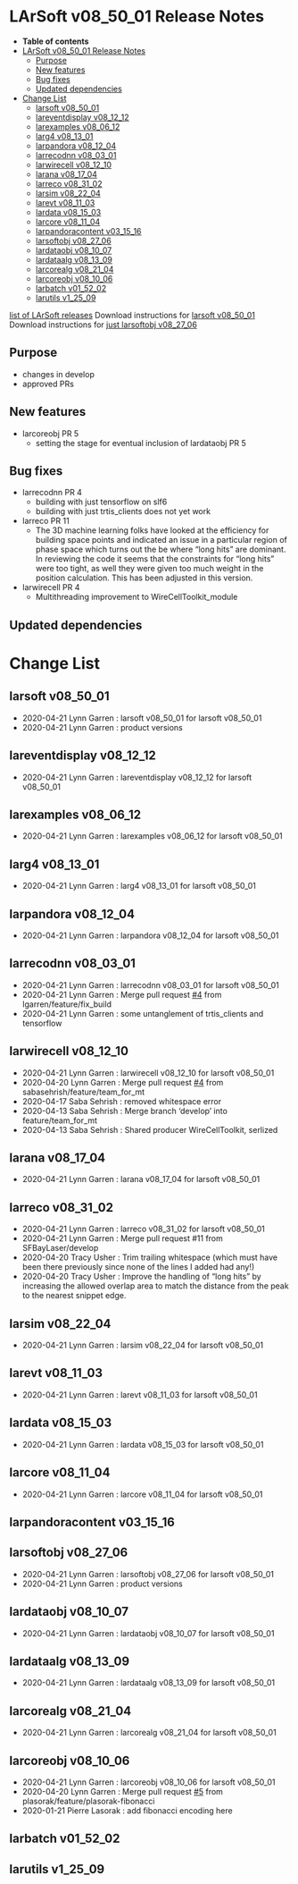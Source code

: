LArSoft v08\_50\_01 Release Notes
======================================================================

-   **Table of contents**
-   [LArSoft v08\_50\_01 Release Notes](#LArSoft-v08_50_01-Release-Notes)
    -   [Purpose](#Purpose)
    -   [New features](#New-features)
    -   [Bug fixes](#Bug-fixes)
    -   [Updated dependencies](#Updated-dependencies)
-   [Change List](#Change-List)
    -   [larsoft v08\_50\_01](#larsoft-v08_50_01)
    -   [lareventdisplay v08\_12\_12](#lareventdisplay-v08_12_12)
    -   [larexamples v08\_06\_12](#larexamples-v08_06_12)
    -   [larg4 v08\_13\_01](#larg4-v08_13_01)
    -   [larpandora v08\_12\_04](#larpandora-v08_12_04)
    -   [larrecodnn v08\_03\_01](#larrecodnn-v08_03_01)
    -   [larwirecell v08\_12\_10](#larwirecell-v08_12_10)
    -   [larana v08\_17\_04](#larana-v08_17_04)
    -   [larreco v08\_31\_02](#larreco-v08_31_02)
    -   [larsim v08\_22\_04](#larsim-v08_22_04)
    -   [larevt v08\_11\_03](#larevt-v08_11_03)
    -   [lardata v08\_15\_03](#lardata-v08_15_03)
    -   [larcore v08\_11\_04](#larcore-v08_11_04)
    -   [larpandoracontent v03\_15\_16](#larpandoracontent-v03_15_16)
    -   [larsoftobj v08\_27\_06](#larsoftobj-v08_27_06)
    -   [lardataobj v08\_10\_07](#lardataobj-v08_10_07)
    -   [lardataalg v08\_13\_09](#lardataalg-v08_13_09)
    -   [larcorealg v08\_21\_04](#larcorealg-v08_21_04)
    -   [larcoreobj v08\_10\_06](#larcoreobj-v08_10_06)
    -   [larbatch v01\_52\_02](#larbatch-v01_52_02)
    -   [larutils v1\_25\_09](#larutils-v1_25_09)

[list of LArSoft releases](LArSoft_release_list)
Download instructions for [larsoft v08\_50\_01](http://scisoft.fnal.gov/scisoft/bundles/larsoft/v08_50_01/larsoft-v08_50_01.html)
Download instructions for [just larsoftobj v08\_27\_06](http://scisoft.fnal.gov/scisoft/bundles/larsoftobj/v08_27_06/larsoftobj-v08_27_06.html)

Purpose
--------------------

-   changes in develop
-   approved PRs

New features
------------------------------

-   larcoreobj PR 5
    -   setting the stage for eventual inclusion of lardataobj PR 5

Bug fixes
------------------------

-   larrecodnn PR 4
    -   building with just tensorflow on slf6
    -   building with just trtis\_clients does not yet work
-   larreco PR 11
    -   The 3D machine learning folks have looked at the efficiency for building space points and indicated an issue in a particular region of phase space which turns out the be where “long hits” are dominant. In reviewing the code it seems that the constraints for “long hits” were too tight, as well they were given too much weight in the position calculation. This has been adjusted in this version.
-   larwirecell PR 4
    -   Multithreading improvement to WireCellToolkit\_module

Updated dependencies
----------------------------------------------

Change List
============================

larsoft v08\_50\_01
------------------------------------------

-   2020-04-21 Lynn Garren : larsoft v08\_50\_01 for larsoft v08\_50\_01
-   2020-04-21 Lynn Garren : product versions

lareventdisplay v08\_12\_12
----------------------------------------------------------

-   2020-04-21 Lynn Garren : lareventdisplay v08\_12\_12 for larsoft v08\_50\_01

larexamples v08\_06\_12
--------------------------------------------------

-   2020-04-21 Lynn Garren : larexamples v08\_06\_12 for larsoft v08\_50\_01

larg4 v08\_13\_01
--------------------------------------

-   2020-04-21 Lynn Garren : larg4 v08\_13\_01 for larsoft v08\_50\_01

larpandora v08\_12\_04
------------------------------------------------

-   2020-04-21 Lynn Garren : larpandora v08\_12\_04 for larsoft v08\_50\_01

larrecodnn v08\_03\_01
------------------------------------------------

-   2020-04-21 Lynn Garren : larrecodnn v08\_03\_01 for larsoft v08\_50\_01
-   2020-04-21 Lynn Garren : Merge pull request [\#4](/redmine/issues/4 "Feature: Postgres database  (Closed)") from lgarren/feature/fix\_build
-   2020-04-21 Lynn Garren : some untanglement of trtis\_clients and tensorflow

larwirecell v08\_12\_10
--------------------------------------------------

-   2020-04-21 Lynn Garren : larwirecell v08\_12\_10 for larsoft v08\_50\_01
-   2020-04-20 Lynn Garren : Merge pull request [\#4](/redmine/issues/4 "Feature: Postgres database  (Closed)") from sabasehrish/feature/team\_for\_mt
-   2020-04-17 Saba Sehrish : removed whitespace error
-   2020-04-13 Saba Sehrish : Merge branch ‘develop’ into feature/team\_for\_mt
-   2020-04-13 Saba Sehrish : Shared producer WireCellToolkit, serlized

larana v08\_17\_04
----------------------------------------

-   2020-04-21 Lynn Garren : larana v08\_17\_04 for larsoft v08\_50\_01

larreco v08\_31\_02
------------------------------------------

-   2020-04-21 Lynn Garren : larreco v08\_31\_02 for larsoft v08\_50\_01
-   2020-04-21 Lynn Garren : Merge pull request \#11 from SFBayLaser/develop
-   2020-04-20 Tracy Usher : Trim trailing whitespace (which must have been there previously since none of the lines I added had any!)
-   2020-04-20 Tracy Usher : Improve the handling of “long hits” by increasing the allowed overlap area to match the distance from the peak to the nearest snippet edge.

larsim v08\_22\_04
----------------------------------------

-   2020-04-21 Lynn Garren : larsim v08\_22\_04 for larsoft v08\_50\_01

larevt v08\_11\_03
----------------------------------------

-   2020-04-21 Lynn Garren : larevt v08\_11\_03 for larsoft v08\_50\_01

lardata v08\_15\_03
------------------------------------------

-   2020-04-21 Lynn Garren : lardata v08\_15\_03 for larsoft v08\_50\_01

larcore v08\_11\_04
------------------------------------------

-   2020-04-21 Lynn Garren : larcore v08\_11\_04 for larsoft v08\_50\_01

larpandoracontent v03\_15\_16
--------------------------------------------------------------

larsoftobj v08\_27\_06
------------------------------------------------

-   2020-04-21 Lynn Garren : larsoftobj v08\_27\_06 for larsoft v08\_50\_01
-   2020-04-21 Lynn Garren : product versions

lardataobj v08\_10\_07
------------------------------------------------

-   2020-04-21 Lynn Garren : lardataobj v08\_10\_07 for larsoft v08\_50\_01

lardataalg v08\_13\_09
------------------------------------------------

-   2020-04-21 Lynn Garren : lardataalg v08\_13\_09 for larsoft v08\_50\_01

larcorealg v08\_21\_04
------------------------------------------------

-   2020-04-21 Lynn Garren : larcorealg v08\_21\_04 for larsoft v08\_50\_01

larcoreobj v08\_10\_06
------------------------------------------------

-   2020-04-21 Lynn Garren : larcoreobj v08\_10\_06 for larsoft v08\_50\_01
-   2020-04-20 Lynn Garren : Merge pull request [\#5](/redmine/issues/5 "Feature: NIMROD extended to Accelerator Division (New)") from plasorak/feature/plasorak-fibonacci
-   2020-01-21 Pierre Lasorak : add fibonacci encoding here

larbatch v01\_52\_02
--------------------------------------------

larutils v1\_25\_09
------------------------------------------
